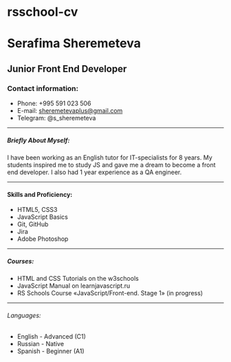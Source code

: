 # rsschool-cv
# Serafima Sheremeteva 
## Junior Front End Developer
### Contact information:
* Phone: +995 591 023 506
* E-mail: sheremetevaplus@gmail.com
* Telegram: @s_sheremeteva
***
##### Briefly About Myself: 
I have been working as an English tutor for IT-specialists for 8 years. My students inspired me to study JS and gave me a dream to become a front end developer.
I also had 1 year experience as a QA engineer.
***
#### Skills and Proficiency:
* HTML5, CSS3
* JavaScript Basics
* Git, GitHub
* Jira
* Adobe Photoshop
***
##### Courses:
* HTML and CSS Tutorials on the w3schools 
* JavaScript Manual on learnjavascript.ru 
* RS Schools Course «JavaScript/Front-end. Stage 1» (in progress)
****
###### Languages:
* English - Advanced (C1)
* Russian - Native
* Spanish - Beginner (A1)
